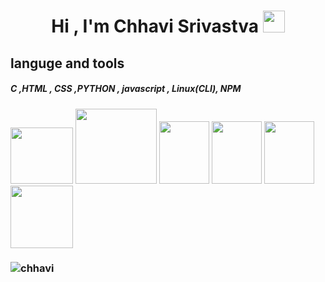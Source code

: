 <!-- hello everyone 👋 i'm &#128512; chhavi ... -->
<h1 align="center">Hi , I'm Chhavi Srivastva <img src="https://media.giphy.com/media/hvRJCLFzcasrR4ia7z/giphy.gif" width="35"></h1>


<!--**chhavi48/chhavi48** is a ✨ _special_ ✨ repository because its `README.md` (this file) appears on your GitHub profile.

Here are some ideas to get you started:-->
<h2>languge and tools</h2>
<h5>C ,HTML , CSS ,PYTHON , javascript , Linux(CLI), NPM</h5>
<div>
<img src="https://thumbs.dreamstime.com/b/vector-logo-letter-c-glitch-distortion-diagonal-modern-vector-logo-letter-c-c-letter-design-vector-126107818.jpg" height="90px" width="100px"/>
<img src="https://upload.wikimedia.org/wikipedia/commons/thumb/1/10/CSS3_and_HTML5_logos_and_wordmarks.svg/2560px-CSS3_and_HTML5_logos_and_wordmarks.svg.png" height="120px" width="130px"/>
<img src="https://i.pinimg.com/736x/4d/13/d5/4d13d55d6d0b38b7a4e85fcf97ff6279.jpg" height="100px" width="80px"/>
  <img src="https://store-images.s-microsoft.com/image/apps.45991.14451170867457452.5130caab-3678-4c57-a404-316d66b8950e.02f1392d-5afb-4213-94a0-66877e59fce0?mode=scale&q=90&h=300&w=300" height="100px" width="80px"/>
  <img src="https://encrypted-tbn0.gstatic.com/images?q=tbn:ANd9GcQKX5qY-GeZwBiFFuagdnZ7ajHBVVXuMF4r8BDy3-qLuA-nk1Pm2A9z5WfdpaLBVCMQv8Y&usqp=CAU" height="100px" width="80px"/>
    <img src="https://notifystatus.io/images/parent/npmjs.png" height="100px" width="100px"/>
</div>
<!-- Skip to content
Search or jump to…
Pull requests
Issues
Marketplace
Explore
 
@chhavi48 
MeeraMendhe
/
MeeraMendhe
Public
Code
Issues
Pull requests -->
<!-- Actions
Projects
Wiki
Security
Insights
MeeraMendhe/README.md
@MeeraMendhe
MeeraMendhe Update README.md
Latest commit 8253098 on Jul 21, 2021
 History
 1 contributor
65 lines (44 sloc)  3.26 KB
   
### Hi there 👋
**Glad To See You Here!** ✨ -->


<!-- 🌱 What do I do?

✔️ Though I hold Master's degree in Engineering in Electronics, I aspire to work as a programmer.

✔️I'm a fast learner looking for interesting career opportunities in Web as a full-stack developer.
- Hi, I am Full Stack Web Developer skilled in React, Javascript, Material-UI, CSS, HTML,Express js , Node.js, MongoDB and Data Structures and Algorithm.

- Currently looking for opportunities as a MERN Stack developer to help me learn and grow as a web developer -->


<h3 align="left"> <img src="https://komarev.com/ghpvc/?username=chhavi48" alt="chhavi" /> </h3>



